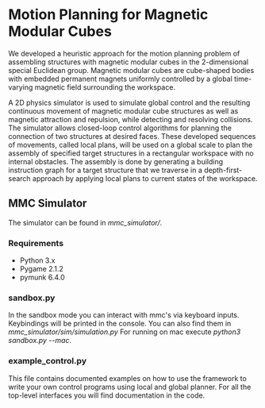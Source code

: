 # Motion Planning for Magnetic Modular Cubes

We developed a heuristic approach for the motion planning problem of assembling structures with magnetic modular cubes in the 2-dimensional special Euclidean group.
Magnetic modular cubes are cube-shaped bodies with embedded permanent magnets uniformly controlled by a global time-varying magnetic field surrounding the workspace.

A 2D physics simulator is used to simulate global control and the resulting continuous movement of magnetic modular cube structures as well as magnetic attraction and repulsion, while detecting and resolving collisions.
The simulator allows closed-loop control algorithms for planning the connection of two structures at desired faces.
These developed sequences of movements, called local plans, will be used on a global scale to plan the assembly of specified target structures in a rectangular workspace with no internal obstacles.
The assembly is done by generating a building instruction graph for a target structure that we traverse in a depth-first-search approach by applying local plans to current states of the workspace.


## MMC Simulator

The simulator can be found in _mmc_simulator/_.

### Requirements

* Python 3.x
* Pygame 2.1.2 
* pymunk 6.4.0


### sandbox.py

In the sandbox mode you can interact with mmc's via keyboard inputs.
Keybindings will be printed in the console. You can also find them in _mmc_simulator/sim/simulation.py_
For running on mac execute _python3 sandbox.py --mac_.

### example_control.py

This file contains documented examples on how to use the framework to write your own control programs using local and global planner. For all the top-level interfaces you will find documentation in the code.